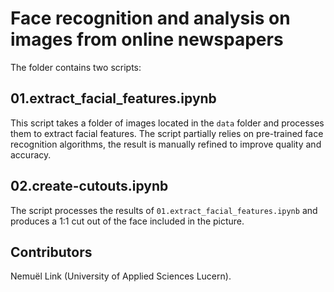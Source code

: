 # Face recognition and analysis on images from online newspapers

The folder contains two scripts:

## 01.extract_facial_features.ipynb

This script takes a folder of images located in the `data` folder and processes them to extract facial features. The script partially relies on pre-trained face recognition algorithms, the result is manually refined to improve quality and accuracy.

## 02.create-cutouts.ipynb

The script processes the results of `01.extract_facial_features.ipynb` and produces a 1:1 cut out of the face included in the picture.

## Contributors

Nemuël Link (University of Applied Sciences Lucern).
